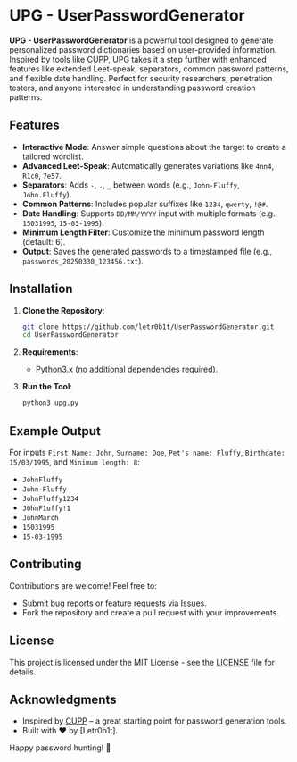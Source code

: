 # UPG - UserPasswordGenerator

**UPG - UserPasswordGenerator** is a powerful tool designed to generate personalized password dictionaries based on user-provided information. Inspired by tools like CUPP, UPG takes it a step further with enhanced features like extended Leet-speak, separators, common password patterns, and flexible date handling. Perfect for security researchers, penetration testers, and anyone interested in understanding password creation patterns.

## Features

- **Interactive Mode**: Answer simple questions about the target to create a tailored wordlist.
- **Advanced Leet-Speak**: Automatically generates variations like `4nn4`, `R1c0`, `7e57`.
- **Separators**: Adds `-`, `.`, `_` between words (e.g., `John-Fluffy`, `John.Fluffy`).
- **Common Patterns**: Includes popular suffixes like `1234`, `qwerty`, `!@#`.
- **Date Handling**: Supports `DD/MM/YYYY` input with multiple formats (e.g., `15031995`, `15-03-1995`).
- **Minimum Length Filter**: Customize the minimum password length (default: 6).
- **Output**: Saves the generated passwords to a timestamped file (e.g., `passwords_20250330_123456.txt`).

## Installation

1. **Clone the Repository**:
   ```bash
   git clone https://github.com/letr0b1t/UserPasswordGenerator.git
   cd UserPasswordGenerator
   
2. **Requirements**:
   - Python3.x (no additional dependencies required).

3. **Run the Tool**:
   ```bash
   python3 upg.py


## Example Output

For inputs `First Name: John`, `Surname: Doe`, `Pet's name: Fluffy`, `Birthdate: 15/03/1995`, and `Minimum length: 8`:
- `JohnFluffy`
- `John-Fluffy`
- `JohnFluffy1234`
- `J0hnF1uffy!1`
- `JohnMarch`
- `15031995`
- `15-03-1995`

## Contributing

Contributions are welcome! Feel free to:
- Submit bug reports or feature requests via [Issues](https://github.com/letr0b1t/UserPasswordGenerator/issues).
- Fork the repository and create a pull request with your improvements.

## License

This project is licensed under the MIT License - see the [LICENSE](LICENSE) file for details.

## Acknowledgments

- Inspired by [CUPP](https://github.com/Mebus/cupp) – a great starting point for password generation tools.
- Built with ❤️ by [Letr0b1t].

Happy password hunting! 🦇
